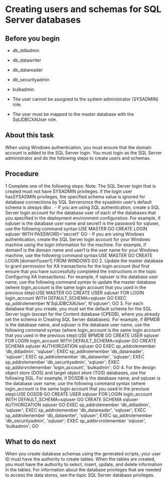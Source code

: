 # Creating users and schemas for SQL Server databases

## Before you begin

- db\_ddladmin
- db\_datawriter
- db\_datareader
- db\_securityadmin
- bulkadmin

- The user cannot be assigned to the system administrator (SYSADMIN) role.
- The user must be mapped to the master database with the SqlJDBCXAUser role.

## About this task

When using Windows authentication, you must ensure that the domain account is added
to the SQL Server login. You must login as the SQL Server administrator and do the following steps
to create users and schemas.

## Procedure

1 Complete one of the following steps: Note: The SQL Server login that is created must not have SYSADMIN privileges. If the login user hasSYSADMIN privileges, the specified schema value is ignored for database connections by SQL Serversince the sysadmin user's default schema is always dbo .
    - If you are using SQL authentication, create a SQL Server login account for the database user
of each of the databases that you specified in the deployment environment configuration. For
example, if sqluser is the database user name and secret1 is the
password for sqluser, use the following command
syntax:USE MASTER
GO
CREATE LOGIN sqluser WITH PASSWORD='secret1'
GO
    - If you are using Windows authentication, create the SQL Server login account for your
Windows machine using the login information for the machine. For example, if
domain1 is the domain name and user1 is the user name for your
Windows machine, use the following command
syntax:USE MASTER
GO
CREATE LOGIN [domain1\user1] FROM WINDOWS
GO
2. Update the master database to grant permission for XA transactions
for the login account (but first ensure that you have successfully completed the instructions in the
topic Configuring XA transactions).
For example, if sqluser is the database user name,
use the following command syntax to update the master database (where
login\_account is the same login account that you used in the previous
step):USE MASTER
GO
CREATE USER sqluser FOR LOGIN login\_account WITH DEFAULT\_SCHEMA=sqluser
GO
EXEC sp\_addrolemember N'SqlJDBCXAUser', N'sqluser';
GO
3. For each database that you create, you must set the default schema
for the SQL Server login (except for the Content database (CPEDB), where you already set the schema
in Creating SQL Server databases).
For example, if BPMDB
is the database name, and sqluser is the database user name, use the following
command syntax (where login\_account is the same login account that you used in
the previous
step):USE BPMDB
GO
CREATE USER sqluser FOR LOGIN login\_account WITH DEFAULT\_SCHEMA=sqluser
GO
CREATE SCHEMA sqluser AUTHORIZATION sqluser
GO
EXEC sp\_addrolemember 'db\_ddladmin', 'sqluser';
EXEC sp\_addrolemember 'db\_datareader', 'sqluser';
EXEC sp\_addrolemember 'db\_datawriter', 'sqluser';
EXEC sp\_addrolemember 'db\_securityadmin', 'sqluser';
EXEC sp\_addsrvrolemember 'login\_account', 'bulkadmin';
GO
4. For the design object store (DOS) and target object store (TOS) databases, use the following
SQL.
For example, if DOSDB is the database name, and sqluser is the database
user name, use the following command syntax (where login\_account is the same
login account that you used in the previous
step):USE DOSDB
GO
CREATE USER sqluser FOR LOGIN login\_account WITH DEFAULT\_SCHEMA=sqluser
GO
CREATE SCHEMA sqluser AUTHORIZATION sqluser
GO
EXEC sp\_addrolemember 'db\_ddladmin', 'sqluser';
EXEC sp\_addrolemember 'db\_datareader', 'sqluser';
EXEC sp\_addrolemember 'db\_datawriter', 'sqluser';
EXEC sp\_addrolemember 'db\_securityadmin', 'sqluser';
EXEC sp\_addsrvrolemember 'sqluser', 'bulkadmin';
GO

## What to do next

When you create database schemas
using the generated scripts, your user ID must have the authority
to create tables. When the tables are created, you must have the authority
to select, insert, update, and delete information in the tables. For
information about the database privileges that are needed to access
the data stores, see the topic SQL Server database privileges.